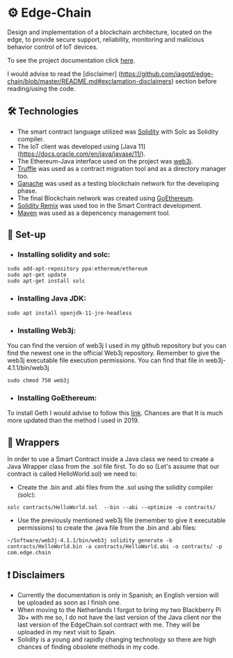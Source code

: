 # :gear: Edge-Chain
Design and implementation of a blockchain architecture, located on the edge, to provide secure support, reliability, monitoring and malicious behavior control of IoT devices.

To see the project documentation click [here](http://castor.det.uvigo.es:8080/xmlui/handle/123456789/345?locale-attribute=en).

I would advise to read the [disclaimer] (https://github.com/iagotd/edge-chain/blob/master/README.md#exclamation-disclaimers) section before reading/using the code.

## :hammer_and_wrench: Technologies
- The smart contract language utilized was [Solidity](https://solidity.readthedocs.io/en/v0.6.2/) with Solc as Solidity compiler.
- The IoT client was developed using [Java 11] (https://docs.oracle.com/en/java/javase/11/).
- The Ethereum-Java interface used on the project was [web3j](https://github.com/web3j).
- [Truffle](https://www.trufflesuite.com/truffle) was used as a contract migration tool and as a directory manager too.
- [Ganache](https://www.trufflesuite.com/ganache) was used as a testing blockchain network for the developing phase.
- The final Blockchain network was created using [GoEthereum](https://github.com/ethereum/go-ethereum).
- [Solidity Remix](https://remix.ethereum.org/) was used too in the Smart Contract development.
- [Maven](https://maven.apache.org/) was used as a depencency management tool.


## :rocket: Set-up

- ### Installing solidity and solc:
```
sudo add-apt-repository ppa:ethereum/ethereum
sudo apt-get update
sudo apt-get install solc
```

- ### Installing Java JDK:
```
sudo apt install openjdk-11-jre-headless
```

- ### Installing Web3j:
You can find the version of web3j I used in my github repository but you can find the newest one in the official Web3j repository.
Remember to give the web3j executable file execution permissions. You can find that file in web3j-4.1.1/bin/web3j
```
sudo chmod 750 web3j
```

- ### Installing GoEthereum:
To install Geth I would advise to follow this [link](https://github.com/ethereum/go-ethereum/wiki/Installing-Geth). Chances are that It is much more updated than the method I used in 2019.


## :gift: Wrappers
In order to use a Smart Contract inside a Java class we need to create a Java Wrapper class from the .sol file first. To do so (Let's assume that our contract is called HelloWorld.sol) we need to:
- Create the .bin and .abi files from the .sol using the solidity compiler (solc):
```
solc contracts/HelloWorld.sol  --bin --abi --optimize -o contracts/
```
- Use the previously mentioned web3j file (remember to give it executable permissions) to create the .java file from the .bin and .abi files:
```
~/Software/web3j-4.1.1/bin/web3j solidity generate -b contracts/HelloWorld.bin -a contracts/HelloWorld.abi -o contracts/ -p com.edge.chain
```

## :exclamation: Disclaimers
- Currently the documentation is only in Spanish; an English version will be uploaded as soon as I finish one.
- When moving to the Netherlands I forgot to bring my two Blackberry Pi 3b+ with me so, I do not have the last version of the Java client nor the last version of the EdgeChain.sol contract with me. They will be uploaded in my next visit to Spain.
- Solidity is a young and rapidly changing technology so there are high chances of finding obsolete methods in my code.
